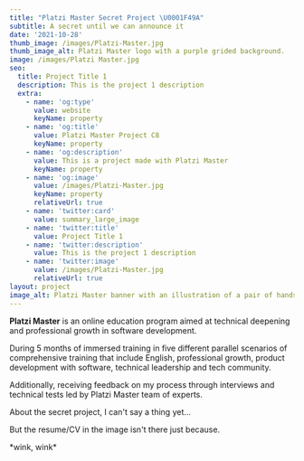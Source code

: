 ```yaml
---
title: "Platzi Master Secret Project \U0001F49A"
subtitle: A secret until we can announce it
date: '2021-10-28'
thumb_image: /images/Platzi-Master.jpg
thumb_image_alt: Platzi Master logo with a purple grided background.
image: /images/Platzi Master.jpg
seo:
  title: Project Title 1
  description: This is the project 1 description
  extra:
    - name: 'og:type'
      value: website
      keyName: property
    - name: 'og:title'
      value: Platzi Master Project C8
      keyName: property
    - name: 'og:description'
      value: This is a project made with Platzi Master
      keyName: property
    - name: 'og:image'
      value: /images/Platzi-Master.jpg
      keyName: property
      relativeUrl: true
    - name: 'twitter:card'
      value: summary_large_image
    - name: 'twitter:title'
      value: Project Title 1
    - name: 'twitter:description'
      value: This is the project 1 description
    - name: 'twitter:image'
      value: /images/Platzi-Master.jpg
      relativeUrl: true
layout: project
image_alt: Platzi Master banner with an illustration of a pair of hands holding a resume.
---
```

**Platzi Master** is an online education program aimed at technical deepening and professional growth in software development.

During 5 months of immersed training in five different parallel scenarios of comprehensive training that include English, professional growth, product development with software, technical leadership and tech community.

Additionally, receiving feedback on my process through interviews and technical tests led by Platzi Master team of experts.

About the secret project, I can't say a thing yet...

But the resume/CV in the image isn't there just because.

\*wink, wink\*
